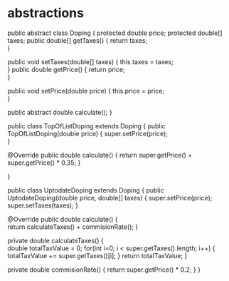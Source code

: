 # abstractions
public abstract class Doping { 
protected double price; 
protected double[] taxes; 
public double[] getTaxes() { 
return taxes; 	
}

public void setTaxes(double[] taxes) { 
this.taxes = taxes; 	
}
public double getPrice() { 
return price; 	
}

public void setPrice(double price) { 
this.price = price; 	
}

 public abstract double calculate(); 
 }

public class TopOfListDoping extends Doping { 
public TopOfListDoping(double price) { 
super.setPrice(price); 	
}

@Override public double calculate() { 
return super.getPrice() + super.getPrice() * 0.35; 	}

}

public class UptodateDoping extends Doping { 
public UptodateDoping(double price, double[] taxes)
{ 
super.setPrice(price); super.setTaxes(taxes); 	}

@Override public double calculate() { 		
return calculateTaxes() + commisionRate(); 	}

private double calculateTaxes() { 		
double totalTaxValue = 0; 
for(int i=0; i < super.getTaxes().length; i++) { 
totalTaxValue += super.getTaxes()[i]; 		}
return totalTaxValue; 	}

private double commisionRate() { return super.getPrice() * 0.2; 	}
}
